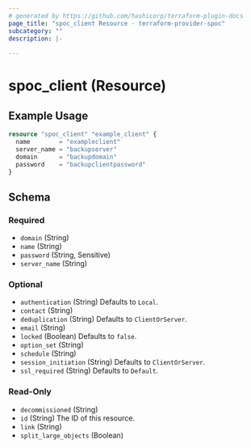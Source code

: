 ```yaml
---
# generated by https://github.com/hashicorp/terraform-plugin-docs
page_title: "spoc_client Resource - terraform-provider-spoc"
subcategory: ""
description: |-
  
---
```


# spoc_client (Resource)



## Example Usage

```terraform
resource "spoc_client" "example_client" {
  name        = "exampleclient"
  server_name = "backupserver"
  domain      = "backupdomain"
  password    = "backupclientpassword"
}
```

<!-- schema generated by tfplugindocs -->
## Schema

### Required

- `domain` (String)
- `name` (String)
- `password` (String, Sensitive)
- `server_name` (String)

### Optional

- `authentication` (String) Defaults to `Local`.
- `contact` (String)
- `deduplication` (String) Defaults to `ClientOrServer`.
- `email` (String)
- `locked` (Boolean) Defaults to `false`.
- `option_set` (String)
- `schedule` (String)
- `session_initiation` (String) Defaults to `ClientOrServer`.
- `ssl_required` (String) Defaults to `Default`.

### Read-Only

- `decommissioned` (String)
- `id` (String) The ID of this resource.
- `link` (String)
- `split_large_objects` (Boolean)
